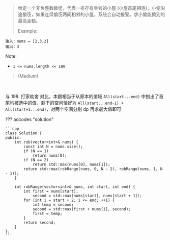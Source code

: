 <!-- prettier-ignore-start -->

> 给定一个非负整数数组，代表一排存有金钱的小屋 (小屋首尾相连)，小偷沿途偷窃，如果连续偷窃两间相邻的小屋，系统会自动报警。求小偷能偷到的最高金额。<br>
>
>   Example:
```
输入：nums = [2,3,2]
输出：3
```
Note:
>
- `1 <= nums.length <= 100`
>
> (Medium)

<!-- prettier-ignore-end -->

<br>

与 198. 打家劫舍 对比，本题相当于从原本的值域 `All(start...end)` 中刨出了首尾均被选中的值，剩下的空间恰好为 `All(start...end-1) + All(start+1...end)`，对两个空间分别 dp 再求最大值即可

??? adcodes "solution"

    ```cpp
    class Solution {
    public:
        int rob(vector<int>& nums) {
            const int N = nums.size();
            if (N == 1)
                return nums[0];
            if (N == 2)
                return std::max(nums[0], nums[1]);
            return std::max(robRange(nums, 0, N - 2), robRange(nums, 1, N - 1));
        }

        int robRange(vector<int>& nums, int start, int end) {
            int first = nums[start],
                second = std::max(nums[start], nums[start + 1]);
            for (int i = start + 2; i <= end; ++i) {
                int temp = second;
                second = std::max(first + nums[i], second);
                first = temp;
            }
            return second;
        }
    };
    ```
